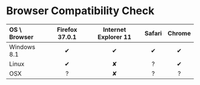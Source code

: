 ﻿Browser Compatibility Check
===========================

| OS \ Browser  | Firefox 37.0.1 | Internet Explorer 11 | Safari | Chrome |
|:--------------|:--------------:|:--------------------:|:------:|:------:|
| Windows 8.1   |        ✔       |           ✔          |    ✔   |    ✔   |
| Linux         |        ✔       |           ✘          |    ?   |    ✔   |
| OSX           |        ?       |           ✘          |    ?   |    ?   |